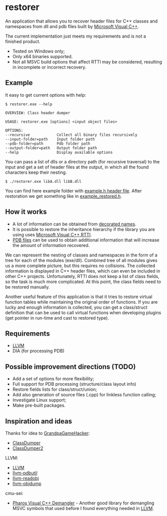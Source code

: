 # restorer

An application that allows you to recover header files for C++ classes and namespaces from dll and pdb files built by [Microsoft Visual C++](https://en.wikipedia.org/wiki/Microsoft_Visual_C++).

The current implementation just meets my requirements and is not a finished product.
+ Tested on Windows only;
+ Only x64 binaries supported.
+ Not all MSVC build options that affect RTTI may be considered, resulting in incomplete or incorrect recovery.

## Example

It easy to get current options with help:

    $ restorer.exe --help

    OVERVIEW: Class header dumper

    USAGE: restorer.exe [options] <input object files>

    OPTIONS:
    --recursive            Collect all binary files recursively
    --input-folder=path    Input folder path
    --pdb-folder=path      Pdb folder path
    --output-folder=path   Output folder path
    --help                 Display available options

You can pass a list of dlls or a directory path (for recursive traversal) to the input and get a set of header files at the output, in which all the found characters keep their nesting.

    $ ./restorer.exe libA.dll libB.dll

You can find here example folder with [example.h header file](example/example.h). After restoration we get something like in [example_restored.h](example/example_restored.h).

## How it works

+ A lot of information can be obtained from [decorated names](https://en.wikiversity.org/wiki/Visual_C++_name_mangling). 
+ It is possible to restore the inheritance hierarchy if the library you are using uses [Microsoft Visual C++ RTTI](http://www.openrce.org/articles/full_view/23). 
+ [PDB files](https://github.com/microsoft/microsoft-pdb) can be used to obtain additional information that will increase the amount of information recovered.

We can represent the nesting of classes and namespaces in the form of a tree for each of the modules (exe/dll). Combined tree of all modules gives us a more complete picture, but this requires no collisions.
The collected information is displayed in C++ header files, which can even be included in other C++ projects. Unfortunately, RTTI does not keep a list of class fields, so the task is much more complicated. At this point, the class fields need to be restored manually.

Another useful feature of this application is that it tries to restore virtual function tables while maintaining the original order of functions. If you are lucky and enough information is collected, you can get a class/struct definition that can be used to call virtual functions when developing plugins (get pointer in run-time and cast to restored type).

## Requirements

+ [LLVM](https://llvm.org)
+ DIA (for processing PDB)

## Possible improvement directions (TODO)

+ Add a set of options for more flexibility;
+ Full support for PDB processing (structure/class layout info)
+ Restore fields lists for class/struct/union;
+ Add also generation of source files (.cpp) for linkless function calling;
+ Investigate Linux support;
+ Make pre-built packages.

## Inspiration and ideas

Thanks for idea to [GrandpaGameHacker](https://github.com/GrandpaGameHacker):
+ [ClassDumper](https://github.com/GrandpaGameHacker/ClassDumper)
+ [ClassDumper2](https://github.com/GrandpaGameHacker/ClassDumper2)

LLVM:
+ [LLVM](https://github.com/llvm/llvm-project)
+ [llvm-pdbutil](https://llvm.org/docs/CommandGuide/llvm-pdbutil.html)
+ [llvm-readobj](https://llvm.org/docs/CommandGuide/llvm-readobj.html)
+ [llvm-objdump](https://llvm.org/docs/CommandGuide/llvm-objdump.html)

cmu-sei:
+ [Pharos Visual C++ Demangler](https://github.com/cmu-sei/pharos-demangle) - Another good library for demangling MSVC symbols that used before I found everything needed in [LLVM](https://github.com/llvm/llvm-project).
